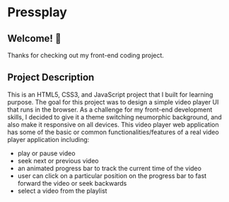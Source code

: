 # Pressplay

## Welcome! 👋
Thanks for checking out my front-end coding project.

## Project Description

This is an HTML5, CSS3, and JavaScript project that I built for learning purpose. The goal for this project was to design a simple video player UI that runs in the browser. As a challenge for my front-end development skills, I decided to give it a theme switching neumorphic background, and also make it responsive on all devices. This video player web application has some of the basic or common functionalities/features of a real video player application including:

* play or pause video
* seek next or previous video
* an animated progress bar to track the current time of the video
* user can click on a particular position on the progress bar to fast forward the video or seek backwards
* select a video from the playlist
